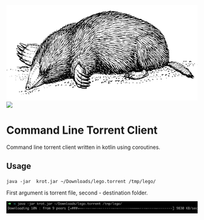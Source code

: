 ![Usage example](pics/mole.png)
![](https://github.com/dzharvis/krot/workflows/Build%20and%20Release/badge.svg)
# Command Line Torrent Client
Command line torrent client written in kotlin using coroutines.

## Usage
`java -jar  krot.jar ~/Downloads/lego.torrent /tmp/lego/`

First argument is torrent file, second - destination folder.

![Usage example](pics/screenshot.png)
